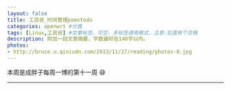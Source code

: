 ```yaml
---
layout: false
title: 工具说_时间管理pomotodo
categories: openwrt #分类
tags: [Linux,工具说] #文章标签，可空，多标签请用格式，注意:后面有个空格
description: 附加一段文章摘要，字数最好在140字以内。
photos:
- http://bruce.u.qiniudn.com/2013/11/27/reading/photos-0.jpg
---
```


本周是成胖子每周一博的第十一周 :smile:

---

<!--more-->
